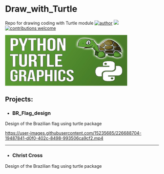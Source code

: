 # Draw_with_Turtle
Repo for drawing coding with Turtle module
[![author](https://img.shields.io/badge/author-krishallam-red.svg)](https://www.linkedin.com/in/kristoffer-hallam-0200a236/) [![](https://img.shields.io/badge/python-3.7+-blue.svg)](https://www.python.org/downloads/release/python-365/) [![contributions welcome](https://img.shields.io/badge/contributions-welcome-brightgreen.svg?style=flat)](https://github.com/carlosfab/data_science/issues)

<p align="left">
  <img src="pyturtle.png" width="400">
</p>

## Projects:

* ### **BR_Flag_design**
Design of the Brazilian flag using turtle package

https://user-images.githubusercontent.com/15235685/226688704-19487841-d0f0-402c-8498-993506ca9cf2.mp4

---

* ### **Christ Cross**
Design of the Brazilian flag using turtle package
